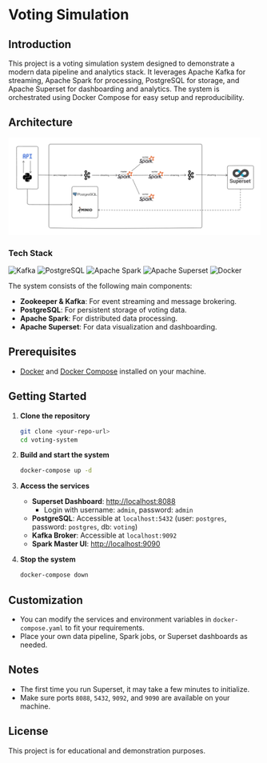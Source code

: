 # Voting Simulation


## Introduction

This project is a voting simulation system designed to demonstrate a modern data pipeline and analytics stack. It leverages Apache Kafka for streaming, Apache Spark for processing, PostgreSQL for storage, and Apache Superset for dashboarding and analytics. The system is orchestrated using Docker Compose for easy setup and reproducibility.

## Architecture
![System architecture](system-architecture/image.png)

### Tech Stack

<p align="left">
  <img src="https://img.shields.io/badge/Kafka-231F20?logo=apachekafka&logoColor=white" alt="Kafka" />
  <img src="https://img.shields.io/badge/PostgreSQL-4169E1?logo=postgresql&logoColor=white" alt="PostgreSQL" />
  <img src="https://img.shields.io/badge/Spark-E25A1C?logo=apachespark&logoColor=white" alt="Apache Spark" />
  <img src="https://img.shields.io/badge/Superset-FF5A5F?logo=apache%20superset&logoColor=white" alt="Apache Superset" />
  <img src="https://img.shields.io/badge/Docker-2496ED?logo=docker&logoColor=white" alt="Docker" />
</p>

The system consists of the following main components:
- **Zookeeper & Kafka**: For event streaming and message brokering.
- **PostgreSQL**: For persistent storage of voting data.
- **Apache Spark**: For distributed data processing.
- **Apache Superset**: For data visualization and dashboarding.

## Prerequisites

- [Docker](https://www.docker.com/products/docker-desktop) and [Docker Compose](https://docs.docker.com/compose/) installed on your machine.

## Getting Started

1. **Clone the repository**
    ```sh
    git clone <your-repo-url>
    cd voting-system
    ```

2. **Build and start the system**
    ```sh
    docker-compose up -d
    ```

3. **Access the services**
    - **Superset Dashboard**: [http://localhost:8088](http://localhost:8088)
      - Login with username: `admin`, password: `admin`
    - **PostgreSQL**: Accessible at `localhost:5432` (user: `postgres`, password: `postgres`, db: `voting`)
    - **Kafka Broker**: Accessible at `localhost:9092`
    - **Spark Master UI**: [http://localhost:9090](http://localhost:9090)

4. **Stop the system**
    ```sh
    docker-compose down
    ```

## Customization

- You can modify the services and environment variables in `docker-compose.yaml` to fit your requirements.
- Place your own data pipeline, Spark jobs, or Superset dashboards as needed.

## Notes

- The first time you run Superset, it may take a few minutes to initialize.
- Make sure ports `8088`, `5432`, `9092`, and `9090` are available on your machine.

## License

This project is for educational and demonstration purposes.
